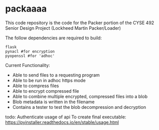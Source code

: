 # packaaaa

This code repository is the code for the Packer portion of the CYSE 492 Senior Design Project (Lockheed Martin Packer/Loader)

The follow dependencies are required to build:
```
flask 
pynacl #for encryption
pyopenssl #for 'adhoc' 
```

Current Functionality:

* Able to send files to a requesting program
* Able to be run in adhoc https mode
* Able to compress files
* Able to encrypt compressed file
* Able to combine multiple encrypted, compressed files into a blob
* Blob metadata is written in the filename
* Contains a tester to test the blob decompression and decryption

todo:
Authenticate usage of api
To create final executable: https://pyinstaller.readthedocs.io/en/stable/usage.html

